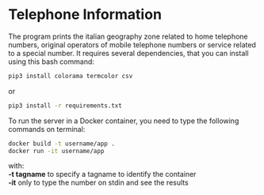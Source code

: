 # Telephone Information
The program prints the italian geography zone related to home telephone numbers, original operators of mobile telephone numbers or service related to a special number.
It requires several dependencies, that you can install using this bash command:
```bash
pip3 install colorama termcolor csv
```
or
```bash
pip3 install -r requirements.txt
```
To run the server in a Docker container, you need to type the following commands on terminal:
```bash
docker build -t username/app .
docker run -it username/app
```
with:<br>
**-t tagname** to specify a tagname to identify the container<br>
**-it** only to type the number on stdin and see the results
